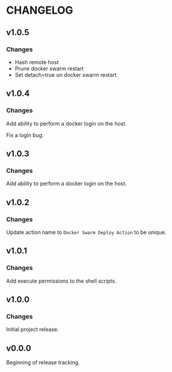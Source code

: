 # CHANGELOG

## v1.0.5

### Changes

- Hash remote host
- Prune docker swarm restart
- Set detach=true on docker swarm restart

## v1.0.4

### Changes

Add ability to perform a docker login on the host.

Fix a login bug.

## v1.0.3

### Changes

Add ability to perform a docker login on the host.

## v1.0.2

### Changes

Update action name to `Docker Swarm Deploy Action` to be unique.

## v1.0.1

### Changes

Add execute permissions to the shell scripts.

## v1.0.0

### Changes

Initial project release.

## v0.0.0

Beginning of release tracking.
